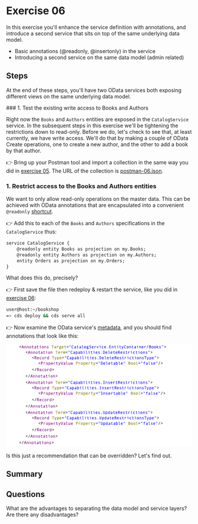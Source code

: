 # Exercise 06

In this exercise you'll enhance the service definition with annotations, and introduce a second service that sits on top of the same underlying data model.


- Basic annotations (@readonly, @insertonly) in the service
- Introducing a second service on the same data model (admin related)


## Steps

At the end of these steps, you'll have two OData services both exposing different views on the same underlying data model.


### 1. Test the existing write access to Books and Authors

Right now the `Books` and `Authors` entities are exposed in the `CatalogService` service. In the subsequent steps in this exercise we'll be tightening the restrictions down to read-only. Before we do, let's check to see that, at least currently, we have write access. We'll do that by making a couple of OData Create operations, one to create a new author, and the other to add a book by that author.

:point_right: Bring up your Postman tool and import a collection in the same way you did in [exercise 05](../05/). The URL of the collection is [postman-06.json](.).

### 1. Restrict access to the Books and Authors entities

We want to only allow read-only operations on the master data. This can be achieved with OData annotations that are encapsulated into a convenient `@readonly` [shortcut](https://help.sap.com/viewer/65de2977205c403bbc107264b8eccf4b/Cloud/en-US/227cbf1a3ec24075a3aaaf6202f88be5.html).

:point_right: Add this to each of the `Books` and `Authors` specifications in the `CatalogService` thus:

```cds
service CatalogService {
    @readonly entity Books as projection on my.Books;
    @readonly entity Authors as projection on my.Authors;
    entity Orders as projection on my.Orders;
}
```

What does this do, precisely?

:point_right: First save the file then redeploy & restart the service, like you did in [exercise 06](../06/):

```sh
user@host:~/bookshop
=> cds deploy && cds serve all
```

:point_right: Now examine the OData service's [metadata](http://localhost:4004/catalog/$metadata), and you should find annotations that look like this:

![readonly annotations](readonly-annotations.png)

Is this just a recommendation that can be overridden? Let's find out.















## Summary



## Questions

What are the advantages to separating the data model and service layers? Are there any disadvantages?

